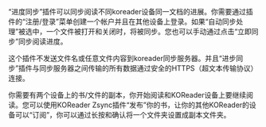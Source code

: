 “进度同步”插件可以同步阅读不同koreader设备同一文档的进展。你需要通过插件的“注册/登录”菜单创建一个帐户并且在其他设备上登录。如果“自动同步处理”被选中，一个文件被打开和关闭时，将被同步。您也可以手动通过点击“立即同步”同步阅读进度。

这个插件不发送文件名或任意文件内容到koreader同步服务器。并且“进步同步”插件与同步服务器之间传输的所有数据通过安全的HTTPS（超文本传输​​协议）连接。

你需要有两个设备上的书/文件的副本，你开始阅读和KOReader设备上要继续阅读。您可以使用KOReader Zsync插件“发布”你的书，让你的其他KOReader的设备可以“订阅”，你可以通过长按和确认将一个文件夹设置成副本文件夹。